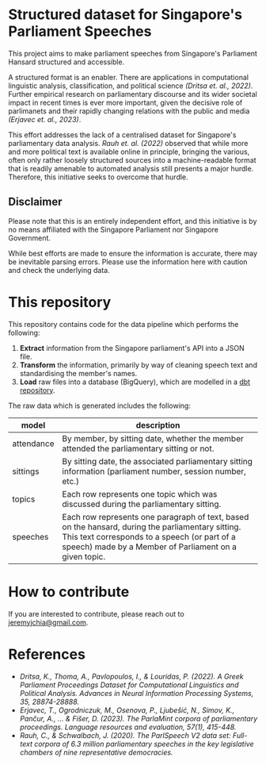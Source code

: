 # Structured dataset for Singapore's Parliament Speeches
This project aims to make parliament speeches from Singapore's Parliament Hansard structured and accessible. 

A structured format is an enabler. There are applications in computational linguistic analysis, classification, and political science *(Dritsa et. al., 2022)*. Further empirical research on parliamentary discourse and its wider societal impact in recent times is ever more important, given the decisive role of parlimanets and their rapidly changing relations with the public and media *(Erjavec et. al., 2023)*.

This effort addresses the lack of a centralised dataset for Singapore's parliamentary data analysis. *Rauh et. al. (2022)* observed that while more and more political text is available online in principle, bringing the various, often only rather loosely structured sources into a machine-readable format that is readily amenable to automated analysis still presents a major hurdle. Therefore, this initiative seeks to overcome that hurdle.

## Disclaimer

Please note that this is an entirely independent effort, and this initiative is by no means affiliated with the Singapore Parliament nor Singapore Government.

While best efforts are made to ensure the information is accurate, there may be inevitable parsing errors. Please use the information here with caution and check the underlying data.

# This repository

This repository contains code for the data pipeline which performs the following:

1. **Extract** information from the Singapore parliament's API into a JSON file.
2. **Transform** the information, primarily by way of cleaning speech text and standardising the member's names.
3. **Load** raw files into a database (BigQuery), which are modelled in a [dbt repository](https://github.com/jeremychia/singapore-parliament-speeches-dbt).

The raw data which is generated includes the following:

| model | description |
|-------|-------------|
|attendance|By member, by sitting date, whether the member attended the parliamentary sitting or not.|
|sittings|By sitting date, the associated parliamentary sitting information (parliament number, session number, etc.)|
|topics|Each row represents one topic which was discussed during the parliamentary sitting.|
|speeches|Each row represents one paragraph of text, based on the hansard, during the parliamentary sitting. This text corresponds to a speech (or part of a speech) made by a Member of Parliament on a given topic.|

# How to contribute

If you are interested to contribute, please reach out to jeremyjchia@gmail.com. 

# References
* *Dritsa, K., Thoma, A., Pavlopoulos, I., & Louridas, P. (2022). A Greek Parliament Proceedings Dataset for Computational Linguistics and Political Analysis. Advances in Neural Information Processing Systems, 35, 28874-28888.*
* *Erjavec, T., Ogrodniczuk, M., Osenova, P., Ljubešić, N., Simov, K., Pančur, A., ... & Fišer, D. (2023). The ParlaMint corpora of parliamentary proceedings. Language resources and evaluation, 57(1), 415-448.*
* *Rauh, C., & Schwalbach, J. (2020). The ParlSpeech V2 data set: Full-text corpora of 6.3 million parliamentary speeches in the key legislative chambers of nine representative democracies.*